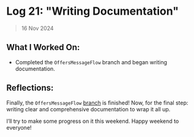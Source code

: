 # Log 21: "Writing Documentation"

> 16 Nov 2024

## What I Worked On:

- Completed the `OffersMessageFlow` branch and began writing documentation.

## Reflections:

Finally, the `OffersMessageFlow`
[branch](https://github.com/shaavan/rust-lightning/commits/91f5ee33923833b009683760916fa0a0112fd2be)
is finished! Now, for the final step: writing clear and comprehensive
documentation to wrap it all up.

I’ll try to make some progress on it this weekend. Happy weekend to everyone!

